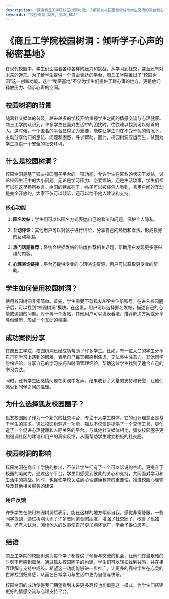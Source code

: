 ```yaml
---
description: "探索商丘工学院校园树洞功能，了解狐友校园圈如何成为学生交流的平台和心声的出口。"
keywords: "校园树洞,狐友, 狐友,BUA"
---
```

# 《商丘工学院校园树洞：倾听学子心声的秘密基地》

在现代校园中，学生们面临着各种各样的压力和挑战，从学习到社交，甚至还有对未来的迷茫。为了给学生提供一个自由表达的平台，商丘工学院推出了“校园树洞”这一创新功能。这个“秘密基地”不仅为学生们提供了聊心事的地方，更是他们释放压力、倾诉心声的空间。

## 校园树洞的背景

随着社交媒体的普及，越来越多的学校开始重视学生之间的情感交流与心理健康。商丘工学院认识到，许多学生在面对生活中的困扰时，往往难以找到可以倾诉的人。这时候，一个匿名的平台显得尤为重要，能够让学生们在不受干扰的情况下，主动分享他们的想法、问题和困惑，寻求帮助。因此，校园树洞应运而生，试图为学生提供一个安全的社交环境。

## 什么是校园树洞？

校园树洞是基于狐友校园圈子平台的一项功能，允许学生在匿名的状态下发帖，讨论校园生活中的大小问题。无论是学习压力、恋爱烦恼，还是生活琐事，学生们都可以在这里畅所欲言。树洞的特点在于，帖子可以被任何人看到，且用户间的互动是完全开放的，大家不仅可以倾诉，还可以给予他人建议和支持。

### 核心功能

1. **匿名发帖**：学生们可以以匿名方式表达自己的看法和问题，保护个人隐私。
   
2. **互动评论**：其他用户可以对帖子进行评论，分享自己的经历和看法，形成良好的互动氛围。

3. **热门话题推荐**：系统会根据发帖的热度推荐相关话题，帮助用户发现更多感兴趣的内容。

4. **心理咨询链接**：平台还提供专业的心理咨询资源，用户可以获取更专业的帮助。

## 学生如何使用校园树洞？

使用校园树洞非常简单。首先，学生需要下载狐友APP并注册账号。在进入校园圈子后，可以找到“校园树洞”模块。在这里，用户可以选择匿名发帖，描述自己的心情或遇到的问题。对于每一个发帖，其他用户可以发表看法，推荐解决方案或分享类似经历，形成一个互助的氛围。

## 成功案例分享

在商丘工学院，校园树洞已经成功帮助了许多学生。比如，有一位大二的学生分享自己在学习上遇到的困难，表示自己每天都感到焦虑，无法集中注意力。其他同学纷纷评论，分享自己的学习技巧和时间管理经验，帮助这位学生找到了适合自己的学习方法。

同时，还有学生因感情问题在树洞中发声，结果收获了大量的支持和安慰，让他们感受到同伴之间的温暖。

## 为什么选择狐友校园圈子？

狐友校园圈子作为一个新兴的社交平台，专注于大学生群体，它的设计理念正是基于学生的需求。通过校园树洞这一功能，狐友不仅仅是提供了一个交流工具，更创造了一个促进心理健康和人际关系的平台。与其他社交媒体相比，狐友校园圈子更加强调社区的建设和用户的真实反馈，从而帮助学生建立积极的社交圈。

## 校园树洞的影响

校园树洞在商丘工学院的推出，不仅让学生们有了一个可以诉说的空间，更提升了校园的凝聚力。通过这个平台，学生们感受到彼此的关心和支持，共同面对学习和生活中的挑战。同时，也促使学校关注到心理健康教育的重要性，推进校园心理辅导及其他相关服务的建设。

### 用户反馈

许多学生在使用校园树洞后表示，能在这样的地方傾诉自我，感觉非常舒服。一些同学提到，通过树洞认识了许多志同道合的朋友，增强了社交圈子，改善了孤独感。还有人认为，阅读他人的故事使自己更加胸怀宽广，学会了换位思考。

## 结语

商丘工学院的校园树洞为每个学子都提供了倾诉与交流的机会，让他们在最艰难的时刻不再感到孤单。通过狐友校园圈子的构建，学生们可以轻松找到共鸣，并在相互理解与支持中成长。希望这一功能能够进一步推广，让更多的高校学生在心灵的世界找到归属感，从而在日常学习与生活中更为自信与快乐。

校园树洞的成功使得我们期望看到未来更多高校也能借鉴这一模式，为学生们搭建更好的情感交流与心理支持平台。
